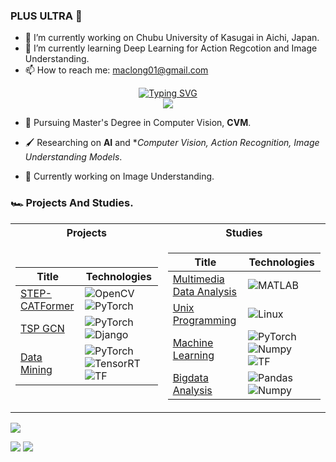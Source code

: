 ### PLUS ULTRA 🚀


- 🔭 I’m currently working on Chubu University of Kasugai in Aichi, Japan.
- 🌱 I’m currently learning Deep Learning for Action Regcotion and Image Understanding.
- 📫 How to reach me: maclong01@gmail.com

<p align="center">    
<a href="https://github.com/maclong01">
    <img src="https://readme-typing-svg.demolab.com?font=Georgia&size=18&duration=2000&pause=100&multiline=true&width=500&height=80&lines=NguyenHuuBaoLong ;Researcher+%7C+Master's+Student+%7C;AI+%7C+Computer+Vision+&+Image Understanding%7C+Action Recognition" alt="Typing SVG" />
</a>
<br/>
<!-- <a href="https://github.com/comeeasy">
    <img src="https://github-readme-stats.vercel.app/api?username=comeeasy&show_icons=true&count_private=true&show_icons=true&hide_border=true&hide_title=true&card_width=300px&hide_rank=true&bg_color=00000000&theme=dracula">
</a> -->

<a href="https://github.com/maclong01">
    <img src="https://github-stats-alpha.vercel.app/api?username=maclong01&cc=22272e&tc=37BCF6&ic=fff&bc=0000">
</a>


</p>

* 🚀 Pursuing Master's Degree in Computer Vision, **CVM**.

* 🖌 Researching on **AI** and **Computer Vision, Action Recognition, Image Understanding Models*. 

* 🤩 Currently working on Image Understanding.

### 🏎️ Projects And Studies.
<table>
<tr><th>Projects</th><th>Studies</th></tr>
<tr><td>

|Title | Technologies|
|--|--|
| [STEP-CATFormer](https://github.com/maclong01/STEP-CATFormer) | ![OpenCV](https://img.shields.io/badge/OpenCV-black?style=flat-square&logo=opencv)![PyTorch](https://img.shields.io/badge/PyTorch-black?style=flat-square&logo=pytorch)|
| [TSP GCN](https://github.com/maclong01/JSAI2021-GCNTSP) | ![PyTorch](https://img.shields.io/badge/PyTorch-black?style=flat-square&logo=pytorch) ![Django](https://img.shields.io/badge/Django-black?style=flat-square&logo=django)|
| [Data Mining](https://www.kaggle.com/ep18041) | ![PyTorch](https://img.shields.io/badge/PyTorch-black?style=flat-square&logo=pytorch) ![TensorRT](https://img.shields.io/badge/TensorRT-black?style=flat-square&logo=tensorrt) ![TF](https://img.shields.io/badge/TF-black?style=flat-square&logo=tensorflow)|

</td><td>

|Title | Technologies|
|--|--|
| [Multimedia Data Analysis](https://github.com/comeeasy/SMU-Multimedia-Data-Analysis)| ![MATLAB](https://img.shields.io/badge/MATLAB-black?style=flat-square&logo=matlab)|
| [Unix Programming](https://github.com/comeeasy/SMU-Unix-programming)| ![Linux](https://img.shields.io/badge/Ubuntu-black?style=flat-square&logo=ubuntu)|
| [Machine Learning](https://github.com/comeeasy/SMU-Machine-Learning)| ![PyTorch](https://img.shields.io/badge/PyTorch-black?style=flat-square&logo=pytorch) ![Numpy](https://img.shields.io/badge/Numpy-black?style=flat-square&logo=numpy)  ![TF](https://img.shields.io/badge/TF-black?style=flat-square&logo=tensorflow)|
| [Bigdata Analysis](https://github.com/comeeasy/Bigdata-Analysis)|  ![Pandas](https://img.shields.io/badge/Pandas-black?style=flat-square&logo=pandas) ![Numpy](https://img.shields.io/badge/Numpy-black?style=flat-square&logo=numpy) |
</table>    

![](http://github-profile-summary-cards.vercel.app/api/cards/profile-details?username=maclong01&theme=dracula) 

![](http://github-profile-summary-cards.vercel.app/api/cards/repos-per-language?username=maclong01&theme=dracula) 
![](http://github-profile-summary-cards.vercel.app/api/cards/most-commit-language?username=maclong01&theme=dracula)
